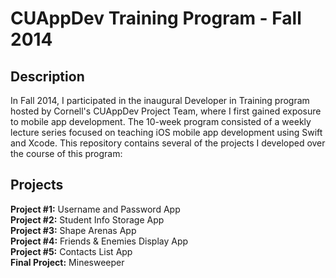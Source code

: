 # CUAppDev Training Program - Fall 2014

## Description

In Fall 2014, I participated in the inaugural Developer in Training program hosted by Cornell's CUAppDev Project Team, where I first gained exposure to mobile app development. The 10-week program consisted of a weekly lecture series focused on teaching iOS mobile app development using Swift and Xcode. This repository contains several of the projects I developed over the course of this program: 

## Projects

**Project #1:** Username and Password App  
**Project #2:** Student Info Storage App  
**Project #3:** Shape Arenas App  
**Project #4:** Friends & Enemies Display App  
**Project #5:** Contacts List App  
**Final Project:** Minesweeper  
